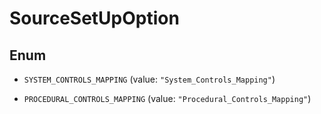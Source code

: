 

# SourceSetUpOption

## Enum


* `SYSTEM_CONTROLS_MAPPING` (value: `"System_Controls_Mapping"`)

* `PROCEDURAL_CONTROLS_MAPPING` (value: `"Procedural_Controls_Mapping"`)



